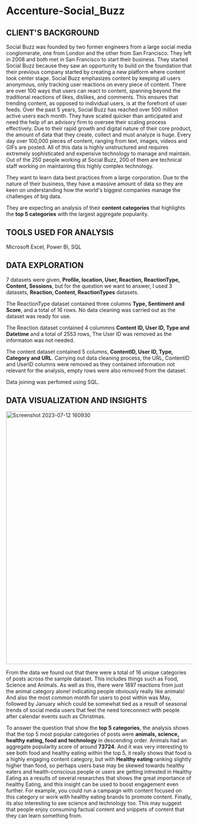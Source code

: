 # Accenture-Social_Buzz

## CLIENT'S BACKGROUND
Social Buzz was founded by two former engineers from a large social media conglomerate, one from London and the other from San Francisco. They left in 2008 and both met in 
San Francisco to start their business. They started Social Buzz because they saw an opportunity to build on the foundation that their previous company started by creating a new platform where content took center stage. Social Buzz emphasizes content by keeping all users anonymous,
only tracking user reactions on every piece of content. There are over 100 ways that users can
react to content, spanning beyond the traditional reactions of likes, dislikes, and comments.
This ensures that trending content, as opposed to individual users, is at the forefront of user
feeds.
Over the past 5 years, Social Buzz has reached over 500 million active users each month.
They have scaled quicker than anticipated and need the help of an advisory firm to oversee
their scaling process effectively.
Due to their rapid growth and digital nature of their core product, the amount of data that they
create, collect and must analyze is huge. Every day over 100,000 pieces of content, ranging
from text, images, videos and GIFs are posted. All of this data is highly unstructured and
requires extremely sophisticated and expensive technology to manage and maintain. Out of the
250 people working at Social Buzz, 200 of them are technical staff working on maintaining this
highly complex technology. 

They want to learn data best practices from a large corporation. Due to the nature of
their business, they have a massive amount of data so they are keen on
understanding how the world's biggest companies manage the challenges of big
data. 

They are expecting an analysis of their **content categories** that highlights the **top 5 categories** with the
largest aggregate popularity.

## TOOLS USED FOR ANALYSIS

Microsoft Excel, Power BI, SQL

## DATA EXPLORATION
7 datasets were given, **Profile, location, User, Reaction, ReactionType, Content, Sessions**, but for the question we want to answer, I used 3 datasets, **Reaction, Content, ReactionTypes** datasets. 

The ReactionType dataset contained three columns **Type,	Sentiment and	Score**, and a total of 16 rows. No data cleaning was carried out as the dataset was ready for use.

The Reaction dataset contained 4 colummns **Content ID,	User ID,	Type and	Datetime** and a total of 2553 rows, The User ID was removed as the informaton was not needed. 

The content dataset  contained 5 columns, **ContentID, User ID,	Type,	Category and	URL**. Carrying out data cleaning process, the URL, ContentID and UserID columns were removed as they contained information not relevant for the analysis, empty rows were also removed from the dataset. 

Data joining was perfomed using SQL.



## DATA VISUALIZATION AND INSIGHTS

<img width="685" alt="Screenshot 2023-07-12 160930" src="https://github.com/Olauryn/Accenture-Social_Buzz/assets/118401566/8d7d9944-3a61-4278-ad7d-26c81f6bac8b">

From the data we found out that there were a total of 16 unique categories of posts
across the sample dataset. This includes things such as Food, Science and
Animals.
As well as this, there were 1897 reactions from just the animal category alone!
indicating people obviously really like animals!
And also the most common month for users to post within was May, followed by January which could be somewhat tied as a result of seasonal trends of social media users that feel the need toreconnect with people after calendar events such as Christmas.

To answer the question that show the **top 5 categories**, the analysis shows that the top 5 most popular categories of posts
were **animals, science, healthy eating, food and technology** in descending
order.
Animals had an aggregate popularity score of around **73724**. And it was very
interesting to see both food and healthy eating within the top 5, it really shows
that food is a highly engaging content category, but with **Healthy eating** ranking slightly
higher than food, so perhaps users base may be skewed towards healthy
eaters and health-conscious people or users are getting intrested in Healthy Eating as a results of several researches that shows the great importance of healthy Eating, and this insight can be used to boost engagement even further. For example, you could run a campaign with content focused on this category or work with healthy eating brands to promote content.
Finally, its also interesting to see science and technology too. This may suggest
that people enjoy consuming factual content and snippets of content that they
can learn something from.

